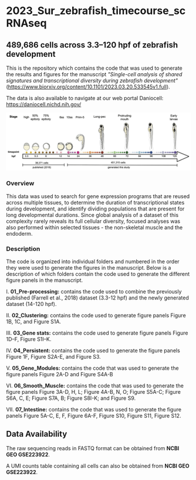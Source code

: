 # 2023_Sur_zebrafish_timecourse_scRNAseq

## 489,686 cells across 3.3–120 hpf of zebrafish development

This is the repository which contains the code that was used to generate the results and figures for the manuscript 
*"Single-cell analysis of shared signatures and transcriptional diversity during zebrafish development"*
(https://www.biorxiv.org/content/10.1101/2023.03.20.533545v1.full). 

The data is also available to navigate at our web portal Daniocell: https://daniocell.nichd.nih.gov/

![Single-cell transcriptomes were collected from whole zebrafish embryos at 50 different developmental stages (colored dots) between 14–120 hpf and then merged with our previous dataset encompassing 3.3–12 hpf (Farrell et al., 2018). Size of dots represents the number of cells recovered from each stage](./ZF_timecourse.jpeg)

### Overview

This data was used to search for gene expression programs that are reused across multiple tissues, to determine the duration of transcriptional states during development, and identify dividing populations that are present for long developmental durations. Since global analysis of a dataset of this complexity rarely reveals its full cellular diversity, focused analyses was also performed within selected tissues - the non-skeletal muscle and the endoderm.

### Description

The code is organized into individual folders and numbered in the order they were used to generate the figures in the manuscript. Below is a description of which folders contain the code used to generate the different figure panels in the manuscript.  

I. **01_Pre-processing:** contains the code used to combine the previously published (Farrell et al., 2018) dataset (3.3-12 hpf) and the newly generated dataset (14-120 hpf). 

II. **02_Clustering:** contains the code used to generate figure panels Figure 1B, 1C, and Figure S1A. 

III. **03_Gene stats:** contains the code used to generate figure panels Figure 1D–F, Figure S1I–K. 

IV. **04_Persistent:** contains the code used to generate the figure panels Figure 1F, Figure S2A-E, and Figure S3. 
		
V. **05_Gene_Modules:** contains the code that was used to generate the figure panels Figure 2A-D and Figure S4A-B

VI. **06_Smooth_Muscle:** contains the code that was used to generate the figure panels Figure 3A-D, H, L; Figure 4A-B, N, O; Figure S5A-C; Figure S6A, C, E; Figure S7A, B; Figure S8I-K; and Figure S9. 

VII. **07_Intestine:** contains the code that was used to generate the figure panels Figure 5A-C, E, F, Figure 6A-F, Figure S10, Figure S11, Figure S12. 

## Data Availability

The raw sequencing reads in FASTQ format can be obtained from **NCBI GEO GSE223922**.

A UMI counts table containing all cells can also be obtained from **NCBI GEO GSE223922**.
